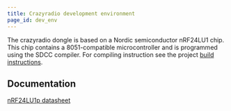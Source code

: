 ```yaml
---
title: Crazyradio development environment
page_id: dev_env
---
```


The crazyradio dongle is based on a Nordic semiconductor nRF24LU1 chip.
This chip contains a 8051-compatible microcontroller and is programmed
using the SDCC compiler. For compiling instruction see the project
[build instructions](/docs/building/building_flashing.md).

Documentation
-------------

[nRF24LU1p datasheet](/docs/images/nrf24lu1p_1_0.pdf)
